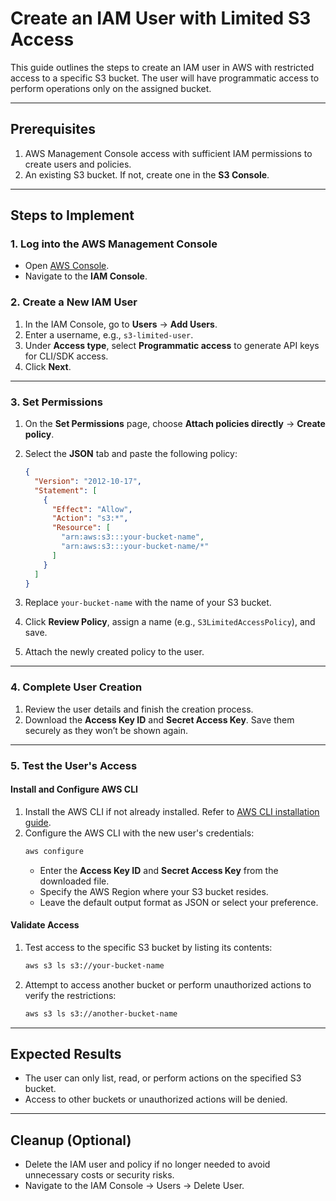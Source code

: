 # **Create an IAM User with Limited S3 Access**

This guide outlines the steps to create an IAM user in AWS with restricted access to a specific S3 bucket. The user will have programmatic access to perform operations only on the assigned bucket.

---

## **Prerequisites**
1. AWS Management Console access with sufficient IAM permissions to create users and policies.
2. An existing S3 bucket. If not, create one in the **S3 Console**.

---

## **Steps to Implement**

### 1. **Log into the AWS Management Console**
- Open [AWS Console](https://aws.amazon.com/console/).
- Navigate to the **IAM Console**.

### 2. **Create a New IAM User**
1. In the IAM Console, go to **Users** → **Add Users**.
2. Enter a username, e.g., `s3-limited-user`.
3. Under **Access type**, select **Programmatic access** to generate API keys for CLI/SDK access.
4. Click **Next**.

---

### 3. **Set Permissions**
1. On the **Set Permissions** page, choose **Attach policies directly** → **Create policy**.
2. Select the **JSON** tab and paste the following policy:

   ```json
   {
     "Version": "2012-10-17",
     "Statement": [
       {
         "Effect": "Allow",
         "Action": "s3:*",
         "Resource": [
           "arn:aws:s3:::your-bucket-name",
           "arn:aws:s3:::your-bucket-name/*"
         ]
       }
     ]
   }
   ```

3. Replace `your-bucket-name` with the name of your S3 bucket.
4. Click **Review Policy**, assign a name (e.g., `S3LimitedAccessPolicy`), and save.
5. Attach the newly created policy to the user.

---

### 4. **Complete User Creation**
1. Review the user details and finish the creation process.
2. Download the **Access Key ID** and **Secret Access Key**. Save them securely as they won’t be shown again.

---

### 5. **Test the User's Access**
#### **Install and Configure AWS CLI**
1. Install the AWS CLI if not already installed. Refer to [AWS CLI installation guide](https://docs.aws.amazon.com/cli/latest/userguide/getting-started-install.html).
2. Configure the AWS CLI with the new user's credentials:
   ```bash
   aws configure
   ```
   - Enter the **Access Key ID** and **Secret Access Key** from the downloaded file.
   - Specify the AWS Region where your S3 bucket resides.
   - Leave the default output format as JSON or select your preference.

#### **Validate Access**
1. Test access to the specific S3 bucket by listing its contents:
   ```bash
   aws s3 ls s3://your-bucket-name
   ```
2. Attempt to access another bucket or perform unauthorized actions to verify the restrictions:
   ```bash
   aws s3 ls s3://another-bucket-name
   ```

---

## **Expected Results**
- The user can only list, read, or perform actions on the specified S3 bucket.
- Access to other buckets or unauthorized actions will be denied.

---

## **Cleanup (Optional)**
- Delete the IAM user and policy if no longer needed to avoid unnecessary costs or security risks.
- Navigate to the IAM Console → Users → Delete User.





